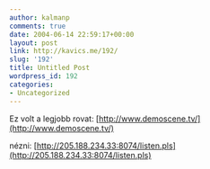 ```yaml
---
author: kalmanp
comments: true
date: 2004-06-14 22:59:17+00:00
layout: post
link: http://kavics.me/192/
slug: '192'
title: Untitled Post
wordpress_id: 192
categories:
- Uncategorized
---
```


Ez volt a legjobb rovat: [http://www.demoscene.tv/](http://www.demoscene.tv/)




nézni: [http://205.188.234.33:8074/listen.pls](http://205.188.234.33:8074/listen.pls)

